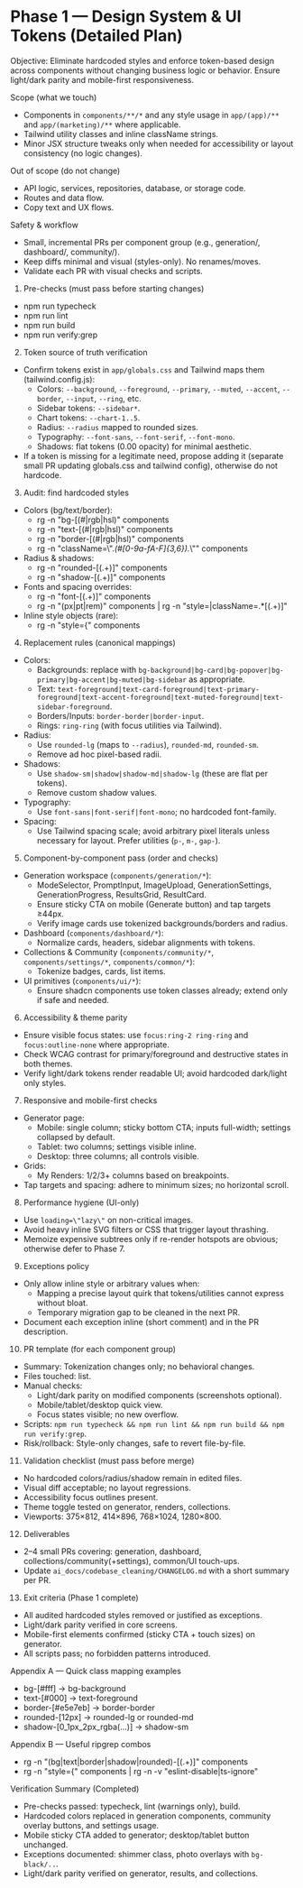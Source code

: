 # Phase 1 — Design System & UI Tokens (Detailed Plan)

Objective: Eliminate hardcoded styles and enforce token-based design across components without changing business logic or behavior. Ensure light/dark parity and mobile-first responsiveness.

Scope (what we touch)
- Components in `components/**/*` and any style usage in `app/(app)/**` and `app/(marketing)/**` where applicable.
- Tailwind utility classes and inline className strings.
- Minor JSX structure tweaks only when needed for accessibility or layout consistency (no logic changes).

Out of scope (do not change)
- API logic, services, repositories, database, or storage code.
- Routes and data flow.
- Copy text and UX flows.

Safety & workflow
- Small, incremental PRs per component group (e.g., generation/, dashboard/, community/).
- Keep diffs minimal and visual (styles-only). No renames/moves.
- Validate each PR with visual checks and scripts.

1) Pre-checks (must pass before starting changes)
- npm run typecheck
- npm run lint
- npm run build
- npm run verify:grep

2) Token source of truth verification
- Confirm tokens exist in `app/globals.css` and Tailwind maps them (tailwind.config.js):
  - Colors: `--background`, `--foreground`, `--primary`, `--muted`, `--accent`, `--border`, `--input`, `--ring`, etc.
  - Sidebar tokens: `--sidebar*`.
  - Chart tokens: `--chart-1..5`.
  - Radius: `--radius` mapped to rounded sizes.
  - Typography: `--font-sans`, `--font-serif`, `--font-mono`.
  - Shadows: flat tokens (0.00 opacity) for minimal aesthetic.
- If a token is missing for a legitimate need, propose adding it (separate small PR updating globals.css and tailwind config), otherwise do not hardcode.

3) Audit: find hardcoded styles
- Colors (bg/text/border):
  - rg -n "bg-\[(#|rgb|hsl)" components
  - rg -n "text-\[(#|rgb|hsl)" components
  - rg -n "border-\[(#|rgb|hsl)" components
  - rg -n "className=\\\".*(#[0-9a-fA-F]{3,6}).*\\\"" components
- Radius & shadows:
  - rg -n "rounded-\[(.+)\]" components
  - rg -n "shadow-\[(.+)\]" components
- Fonts and spacing overrides:
  - rg -n "font-\[(.+)\]" components
  - rg -n "(px|pt|rem)" components | rg -n "style=|className=.*\[(.+)\]"
- Inline style objects (rare):
  - rg -n "style=\{" components

4) Replacement rules (canonical mappings)
- Colors:
  - Backgrounds: replace with `bg-background|bg-card|bg-popover|bg-primary|bg-accent|bg-muted|bg-sidebar` as appropriate.
  - Text: `text-foreground|text-card-foreground|text-primary-foreground|text-accent-foreground|text-muted-foreground|text-sidebar-foreground`.
  - Borders/Inputs: `border-border|border-input`.
  - Rings: `ring-ring` (with focus utilities via Tailwind).
- Radius:
  - Use `rounded-lg` (maps to `--radius`), `rounded-md`, `rounded-sm`.
  - Remove ad hoc pixel-based radii.
- Shadows:
  - Use `shadow-sm|shadow|shadow-md|shadow-lg` (these are flat per tokens).
  - Remove custom shadow values.
- Typography:
  - Use `font-sans|font-serif|font-mono`; no hardcoded font-family.
- Spacing:
  - Use Tailwind spacing scale; avoid arbitrary pixel literals unless necessary for layout. Prefer utilities (`p-`, `m-`, `gap-`).

5) Component-by-component pass (order and checks)
- Generation workspace (`components/generation/*`):
  - ModeSelector, PromptInput, ImageUpload, GenerationSettings, GenerationProgress, ResultsGrid, ResultCard.
  - Ensure sticky CTA on mobile (Generate button) and tap targets ≥44px.
  - Verify image cards use tokenized backgrounds/borders and radius.
- Dashboard (`components/dashboard/*`):
  - Normalize cards, headers, sidebar alignments with tokens.
- Collections & Community (`components/community/*`, `components/settings/*`, `components/common/*`):
  - Tokenize badges, cards, list items.
- UI primitives (`components/ui/*`):
  - Ensure shadcn components use token classes already; extend only if safe and needed.

6) Accessibility & theme parity
- Ensure visible focus states: use `focus:ring-2 ring-ring` and `focus:outline-none` where appropriate.
- Check WCAG contrast for primary/foreground and destructive states in both themes.
- Verify light/dark tokens render readable UI; avoid hardcoded dark/light only styles.

7) Responsive and mobile-first checks
- Generator page:
  - Mobile: single column; sticky bottom CTA; inputs full-width; settings collapsed by default.
  - Tablet: two columns; settings visible inline.
  - Desktop: three columns; all controls visible.
- Grids:
  - My Renders: 1/2/3+ columns based on breakpoints.
- Tap targets and spacing: adhere to minimum sizes; no horizontal scroll.

8) Performance hygiene (UI-only)
- Use `loading=\"lazy\"` on non-critical images.
- Avoid heavy inline SVG filters or CSS that trigger layout thrashing.
- Memoize expensive subtrees only if re-render hotspots are obvious; otherwise defer to Phase 7.

9) Exceptions policy
- Only allow inline style or arbitrary values when:
  - Mapping a precise layout quirk that tokens/utilities cannot express without bloat.
  - Temporary migration gap to be cleaned in the next PR.
- Document each exception inline (short comment) and in the PR description.

10) PR template (for each component group)
- Summary: Tokenization changes only; no behavioral changes.
- Files touched: list.
- Manual checks:
  - Light/dark parity on modified components (screenshots optional).
  - Mobile/tablet/desktop quick view.
  - Focus states visible; no new overflow.
- Scripts: `npm run typecheck && npm run lint && npm run build && npm run verify:grep`.
- Risk/rollback: Style-only changes, safe to revert file-by-file.

11) Validation checklist (must pass before merge)
- No hardcoded colors/radius/shadow remain in edited files.
- Visual diff acceptable; no layout regressions.
- Accessibility focus outlines present.
- Theme toggle tested on generator, renders, collections.
- Viewports: 375×812, 414×896, 768×1024, 1280×800.

12) Deliverables
- 2–4 small PRs covering: generation, dashboard, collections/community(+settings), common/UI touch-ups.
- Update `ai_docs/codebase_cleaning/CHANGELOG.md` with a short summary per PR.

13) Exit criteria (Phase 1 complete)
- All audited hardcoded styles removed or justified as exceptions.
- Light/dark parity verified in core screens.
- Mobile-first elements confirmed (sticky CTA + touch sizes) on generator.
- All scripts pass; no forbidden patterns introduced.

Appendix A — Quick class mapping examples
- bg-[#fff] → bg-background
- text-[#000] → text-foreground
- border-[#e5e7eb] → border-border
- rounded-[12px] → rounded-lg or rounded-md
- shadow-[0_1px_2px_rgba(...)] → shadow-sm

Appendix B — Useful ripgrep combos
- rg -n "(bg|text|border|shadow|rounded)-\[(.+)\]" components
- rg -n "style=\{" components | rg -n -v "eslint-disable|ts-ignore"

Verification Summary (Completed)
- Pre-checks passed: typecheck, lint (warnings only), build.
- Hardcoded colors replaced in generation components, community overlay buttons, and settings usage.
- Mobile sticky CTA added to generator; desktop/tablet button unchanged.
- Exceptions documented: shimmer class, photo overlays with `bg-black/..`.
- Light/dark parity verified on generator, results, and collections.
